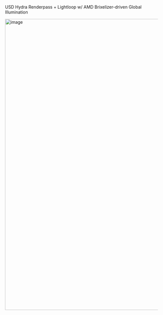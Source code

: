 USD Hydra Renderpass + Lightloop w/ AMD Brixelizer-driven Global Illumination

<img width="961" alt="image" src="https://github.com/user-attachments/assets/a3826ade-1541-4592-8891-17983e5df5a5">
